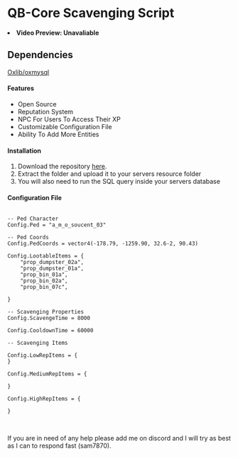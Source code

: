 <h1>QB-Core Scavenging Script</h1>

<li><strong>Video Preview: Unavaliable </strong></li>

## Dependencies

[Oxlib/oxmysql](https://github.com/overextended/oxmysql)


<h4>Features</h4>

<ul>
    <li>Open Source</li>
    <li>Reputation System</li>
    <li>NPC For Users To Access Their XP</li>
    <li>Customizable Configuration File</li>
    <li>Ability To Add More Entities</li>
</ul>

<h4>Installation</h4>

<ol>
  <li>Download the repository <a href="https://github.com/sam-scripts/sam-scavenging">here</a>.</li>
  <li>Extract the folder and upload it to your servers resource folder</li>
    <li>You will also need to run the SQL query inside your servers database</li>
</ol>

<h4>Configuration File</h4>

```

-- Ped Character
Config.Ped = "a_m_o_soucent_03"

-- Ped Coords
Config.PedCoords = vector4(-178.79, -1259.90, 32.6-2, 90.43) 

Config.LootableItems = {
    "prop_dumpster_02a",
    "prop_dumpster_01a",
    "prop_bin_01a",
    "prop_bin_02a",
    "prop_bin_07c",

}

-- Scavenging Properties
Config.ScavengeTime = 8000

Config.CooldownTime = 60000

-- Scavenging Items

Config.LowRepItems = { 
}

Config.MediumRepItems = { 
    
}

Config.HighRepItems = { 
    
}
```

<br>

If you are in need of any help please add me on discord and I will try as best as I can to respond fast (sam7870).
